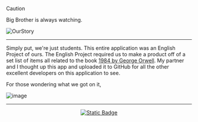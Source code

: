 <!-- Caution -->
>[!CAUTION]
>Big Brother is always watching.

<!-- Banner -->
![OurStory](https://github.com/user-attachments/assets/3c8a6578-dacf-4e8b-bfe8-56dc76ef518d)

<!-- Divider -->
---

<!-- Text -->
Simply put, we're just students. This entire application was an English Project of ours. The English Project required us to make a product off of a set list of items all related to the book [1984 by George Orwell](https://en.wikipedia.org/wiki/Nineteen_Eighty-Four). My partner and I thought up this app and uploaded it to GitHub for all the other excellent developers on this application to see.

For those wondering what we got on it,

<!-- Image -->
![image](https://github.com/user-attachments/assets/ccfa9728-e8e8-4d74-8804-dd3cae41a712)

<!-- Divider -->
---

<!-- Button -->
<div align="center"><a href=".." target="_blank"><img alt="Static Badge" src="https://img.shields.io/badge/Main-BBBA?style=for-the-badge&logo=github&color=%23ff3131"></a></div>
